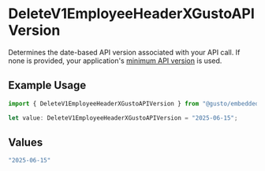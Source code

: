 # DeleteV1EmployeeHeaderXGustoAPIVersion

Determines the date-based API version associated with your API call. If none is provided, your application's [minimum API version](https://docs.gusto.com/embedded-payroll/docs/api-versioning#minimum-api-version) is used.

## Example Usage

```typescript
import { DeleteV1EmployeeHeaderXGustoAPIVersion } from "@gusto/embedded-api/models/operations/deletev1employee.js";

let value: DeleteV1EmployeeHeaderXGustoAPIVersion = "2025-06-15";
```

## Values

```typescript
"2025-06-15"
```